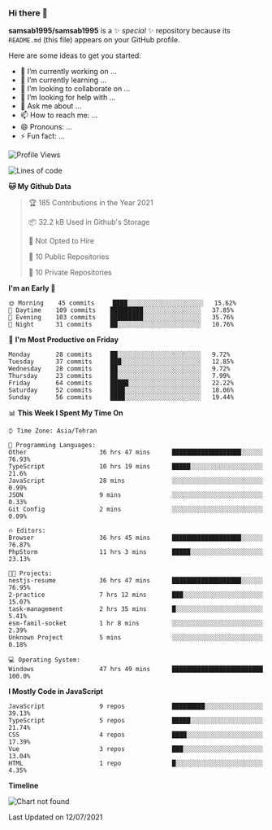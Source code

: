 ### Hi there 👋

**samsab1995/samsab1995** is a ✨ _special_ ✨ repository because its `README.md` (this file) appears on your GitHub profile.

Here are some ideas to get you started:

- 🔭 I’m currently working on ...
- 🌱 I’m currently learning ...
- 👯 I’m looking to collaborate on ...
- 🤔 I’m looking for help with ...
- 💬 Ask me about ...
- 📫 How to reach me: ...
- 😄 Pronouns: ...
- ⚡ Fun fact: ...

<!--START_SECTION:waka-->
![Profile Views](http://img.shields.io/badge/Profile%20Views-0-blue)

![Lines of code](https://img.shields.io/badge/From%20Hello%20World%20I%27ve%20Written-432822%20lines%20of%20code-blue)

**🐱 My Github Data** 

> 🏆 185 Contributions in the Year 2021
 > 
> 📦 32.2 kB Used in Github's Storage 
 > 
> 🚫 Not Opted to Hire
 > 
> 📜 10 Public Repositories 
 > 
> 🔑 10 Private Repositories  
 > 
**I'm an Early 🐤** 

```text
🌞 Morning    45 commits     ████░░░░░░░░░░░░░░░░░░░░░   15.62% 
🌆 Daytime    109 commits    █████████░░░░░░░░░░░░░░░░   37.85% 
🌃 Evening    103 commits    █████████░░░░░░░░░░░░░░░░   35.76% 
🌙 Night      31 commits     ██░░░░░░░░░░░░░░░░░░░░░░░   10.76%

```
📅 **I'm Most Productive on Friday** 

```text
Monday       28 commits     ██░░░░░░░░░░░░░░░░░░░░░░░   9.72% 
Tuesday      37 commits     ███░░░░░░░░░░░░░░░░░░░░░░   12.85% 
Wednesday    28 commits     ██░░░░░░░░░░░░░░░░░░░░░░░   9.72% 
Thursday     23 commits     ██░░░░░░░░░░░░░░░░░░░░░░░   7.99% 
Friday       64 commits     █████░░░░░░░░░░░░░░░░░░░░   22.22% 
Saturday     52 commits     ████░░░░░░░░░░░░░░░░░░░░░   18.06% 
Sunday       56 commits     ████░░░░░░░░░░░░░░░░░░░░░   19.44%

```


📊 **This Week I Spent My Time On** 

```text
⌚︎ Time Zone: Asia/Tehran

💬 Programming Languages: 
Other                    36 hrs 47 mins      ███████████████████░░░░░░   76.93% 
TypeScript               10 hrs 19 mins      █████░░░░░░░░░░░░░░░░░░░░   21.6% 
JavaScript               28 mins             ░░░░░░░░░░░░░░░░░░░░░░░░░   0.99% 
JSON                     9 mins              ░░░░░░░░░░░░░░░░░░░░░░░░░   0.33% 
Git Config               2 mins              ░░░░░░░░░░░░░░░░░░░░░░░░░   0.09%

🔥 Editors: 
Browser                  36 hrs 45 mins      ███████████████████░░░░░░   76.87% 
PhpStorm                 11 hrs 3 mins       █████░░░░░░░░░░░░░░░░░░░░   23.13%

🐱‍💻 Projects: 
nestjs-resume            36 hrs 47 mins      ███████████████████░░░░░░   76.95% 
2-practice               7 hrs 12 mins       ███░░░░░░░░░░░░░░░░░░░░░░   15.07% 
task-management          2 hrs 35 mins       █░░░░░░░░░░░░░░░░░░░░░░░░   5.41% 
esm-famil-socket         1 hr 8 mins         ░░░░░░░░░░░░░░░░░░░░░░░░░   2.39% 
Unknown Project          5 mins              ░░░░░░░░░░░░░░░░░░░░░░░░░   0.18%

💻 Operating System: 
Windows                  47 hrs 49 mins      █████████████████████████   100.0%

```

**I Mostly Code in JavaScript** 

```text
JavaScript               9 repos             █████████░░░░░░░░░░░░░░░░   39.13% 
TypeScript               5 repos             █████░░░░░░░░░░░░░░░░░░░░   21.74% 
CSS                      4 repos             ████░░░░░░░░░░░░░░░░░░░░░   17.39% 
Vue                      3 repos             ███░░░░░░░░░░░░░░░░░░░░░░   13.04% 
HTML                     1 repo              █░░░░░░░░░░░░░░░░░░░░░░░░   4.35%

```


**Timeline**

![Chart not found](https://raw.githubusercontent.com/samsab1995/samsab1995/main/charts/bar_graph.png) 


 Last Updated on 12/07/2021
<!--END_SECTION:waka-->
